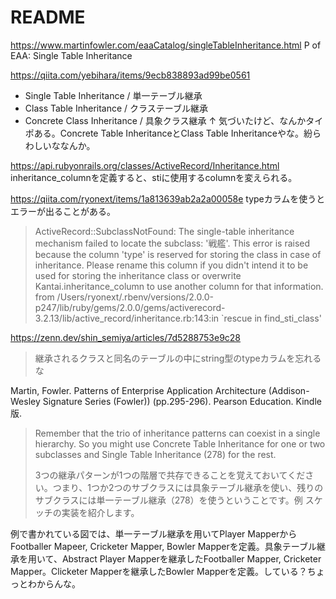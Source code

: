 # README

https://www.martinfowler.com/eaaCatalog/singleTableInheritance.html
P of EAA: Single Table Inheritance

https://qiita.com/yebihara/items/9ecb838893ad99be0561
- Single Table Inheritance / 単一テーブル継承
- Class Table Inheritance / クラステーブル継承
- Concrete Class Inheritance / 具象クラス継承
↑ 気づいたけど、なんかタイポある。Concrete Table InheritanceとClass Table Inheritanceやな。紛らわしいななんか。

https://api.rubyonrails.org/classes/ActiveRecord/Inheritance.html
inheritance_columnを定義すると、stiに使用するcolumnを変えられる。

https://qiita.com/ryonext/items/1a813639ab2a2a00058e
typeカラムを使うとエラーが出ることがある。
> ActiveRecord::SubclassNotFound: The single-table inheritance mechanism failed to locate the subclass: '戦艦'. This error is raised because the column 'type' is reserved for storing the class in case of inheritance. Please rename this column if you didn't intend it to be used for storing the inheritance class or overwrite Kantai.inheritance_column to use another column for that information.
from /Users/ryonext/.rbenv/versions/2.0.0-p247/lib/ruby/gems/2.0.0/gems/activerecord-3.2.13/lib/active_record/inheritance.rb:143:in `rescue in find_sti_class'

https://zenn.dev/shin_semiya/articles/7d5288753e9c28
> 継承されるクラスと同名のテーブルの中にstring型のtypeカラムを忘れるな

Martin, Fowler. Patterns of Enterprise Application Architecture (Addison-Wesley Signature Series (Fowler)) (pp.295-296). Pearson Education. Kindle 版. 
> Remember that the trio of inheritance patterns can coexist in a single hierarchy. So you might use Concrete Table Inheritance for one or two subclasses and Single Table Inheritance (278) for the rest. 
>
> 3つの継承パターンが1つの階層で共存できることを覚えておいてください。つまり、1つか2つのサブクラスには具象テーブル継承を使い、残りのサブクラスには単一テーブル継承（278）を使うということです。例 スケッチの実装を紹介します。

例で書かれている図では、単一テーブル継承を用いてPlayer MapperからFootballer Mapeer, Cricketer Mapper, Bowler Mapperを定義。具象テーブル継承を用いて、Abstract Player Mapperを継承したFootballer Mapper, Cricketer Mapper。Clicketer Mapperを継承したBowler Mapperを定義。している？ちょっとわからんな。